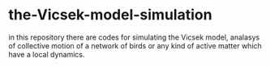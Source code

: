 # the-Vicsek-model-simulation
in this repository there are codes for simulating the Vicsek model, analasys of collective motion of a network of birds or any kind of active matter which have a local dynamics. 
